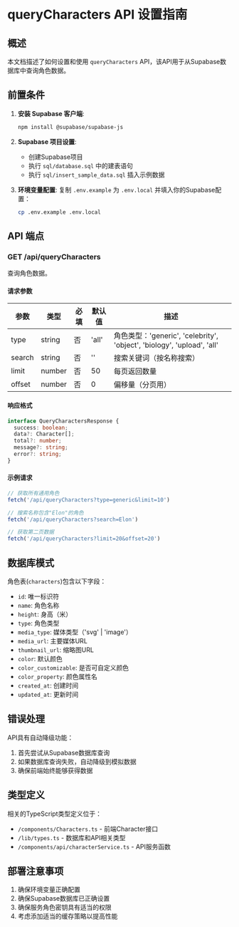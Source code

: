# queryCharacters API 设置指南

## 概述

本文档描述了如何设置和使用 `queryCharacters` API，该API用于从Supabase数据库中查询角色数据。

## 前置条件

1. **安装 Supabase 客户端**:
   ```bash
   npm install @supabase/supabase-js
   ```

2. **Supabase 项目设置**:
   - 创建Supabase项目
   - 执行 `sql/database.sql` 中的建表语句
   - 执行 `sql/insert_sample_data.sql` 插入示例数据

3. **环境变量配置**:
   复制 `.env.example` 为 `.env.local` 并填入你的Supabase配置：
   ```bash
   cp .env.example .env.local
   ```

## API 端点

### GET /api/queryCharacters

查询角色数据。

#### 请求参数

| 参数 | 类型 | 必填 | 默认值 | 描述 |
|------|------|------|--------|------|
| type | string | 否 | 'all' | 角色类型：'generic', 'celebrity', 'object', 'biology', 'upload', 'all' |
| search | string | 否 | '' | 搜索关键词（按名称搜索） |
| limit | number | 否 | 50 | 每页返回数量 |
| offset | number | 否 | 0 | 偏移量（分页用） |

#### 响应格式

```typescript
interface QueryCharactersResponse {
  success: boolean;
  data?: Character[];
  total?: number;
  message?: string;
  error?: string;
}
```

#### 示例请求

```javascript
// 获取所有通用角色
fetch('/api/queryCharacters?type=generic&limit=10')

// 搜索名称包含"Elon"的角色
fetch('/api/queryCharacters?search=Elon')

// 获取第二页数据
fetch('/api/queryCharacters?limit=20&offset=20')
```

## 数据库模式

角色表(`characters`)包含以下字段：

- `id`: 唯一标识符
- `name`: 角色名称
- `height`: 身高（米）
- `type`: 角色类型
- `media_type`: 媒体类型（'svg' | 'image'）
- `media_url`: 主要媒体URL
- `thumbnail_url`: 缩略图URL
- `color`: 默认颜色
- `color_customizable`: 是否可自定义颜色
- `color_property`: 颜色属性名
- `created_at`: 创建时间
- `updated_at`: 更新时间

## 错误处理

API具有自动降级功能：
1. 首先尝试从Supabase数据库查询
2. 如果数据库查询失败，自动降级到模拟数据
3. 确保前端始终能够获得数据

## 类型定义

相关的TypeScript类型定义位于：
- `/components/Characters.ts` - 前端Character接口
- `/lib/types.ts` - 数据库和API相关类型
- `/components/api/characterService.ts` - API服务函数

## 部署注意事项

1. 确保环境变量正确配置
2. 确保Supabase数据库已正确设置
3. 确保服务角色密钥具有适当的权限
4. 考虑添加适当的缓存策略以提高性能